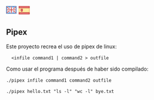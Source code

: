 [![eng](logos/gb.png)](README.md) ![es](logos/esp.png)
## Pipex

Este proyecto recrea el uso de pipex de linux:
```
  <infile command1 | command2 > outfile
```
Como usar el programa después de haber sido compilado:
```
./pipex infile command1 command2 outfile
```
```
./pipex hello.txt "ls -l" "wc -l" bye.txt
```
